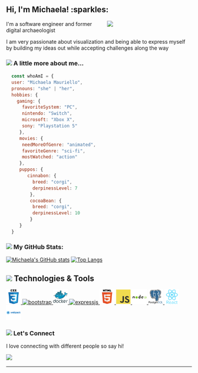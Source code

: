 <h2> Hi, I'm Michaela! :sparkles:</h2>
<img align='right' src="https://i.giphy.com/media/l0HlNaQ6gWfllcjDO/giphy.webp" width="230">
<p>I'm a software engineer and former digital archaeologist</p>
<p>I am very passionate about visualization and being able to express myself by building my ideas out while accepting challenges along the way</p>

### <img src="https://media1.giphy.com/media/CLYzOazFhhZClh1PdZ/giphy.gif" width="50"> A little more about me...  

```javascript
  const whoAmI = {
  user: "Michaela Mauriello",
  pronouns: "she" | "her",
  hobbies: {
    gaming: {
      favoriteSystem: "PC",
      nintendo: "Switch",
      microsoft: "Xbox X",
      sony: "Playstation 5"
     },
     movies: {
      needMoreOfGenre: "animated",
      favoriteGenre: "sci-fi",
      mostWatched: "action"
     },
     puppos: {
        cinnabon: {
          breed: "corgi",
          derpinessLevel: 7
         },
         cocoaBean: {
          breed: "corgi",
          derpinessLevel: 10
         }
     }
  }
```

### <img src="https://i.giphy.com/media/dxn6fRlTIShoeBr69N/giphy.webp" width="50">  My GitHub Stats: 
[![Michaela's GitHub stats](https://github-readme-stats.vercel.app/api?username=mgmauriello&theme=panda&hide=stars,contribs&show_icons=true)](https://github.com/mgmauriello/github-readme-stats)
[![Top Langs](https://github-readme-stats.vercel.app/api/top-langs/?username=mgmauriello&theme=panda&layout=compact)](https://github.com/mgmauriello/github-readme-stats)


## <img src="https://i.giphy.com/media/pVYCDUGiSmaC6WXlnP/giphy.webp" width="50">  Technologies & Tools

<p align="left"> 
  <a href="https://developer.mozilla.org/en-US/docs/Web/CSS" target="_blank"> 
    <img src="https://raw.githubusercontent.com/devicons/devicon/master/icons/css3/css3-original-wordmark.svg" alt="css3" width="40" height="40"/> 
  </a> 
  <a href="https://getbootstrap.com/" target="_blank"> 
    <img src="https://cdn.jsdelivr.net/gh/devicons/devicon/icons/bootstrap/bootstrap-plain.svg" alt="bootstrap" width="40" height="40"/> 
  </a> 
  <a href="https://www.docker.com/" target="_blank"> 
    <img src="https://raw.githubusercontent.com/devicons/devicon/master/icons/docker/docker-original-wordmark.svg" alt="docker" width="40" height="40"/> 
  </a> 
    <a href="https://expressjs.com/" target="_blank"> 
    <img src="https://cdn.jsdelivr.net/gh/devicons/devicon/icons/express/express-original.svg"" alt="expressjs" width="40" height="40"/> 
  </a> 
  <a href="https://www.w3.org/html/" target="_blank"> 
    <img src="https://raw.githubusercontent.com/devicons/devicon/master/icons/html5/html5-original-wordmark.svg" alt="html5" width="40" height="40"/> 
  </a> 
  <a href="https://developer.mozilla.org/en-US/docs/Web/JavaScript" target="_blank"> 
    <img src="https://raw.githubusercontent.com/devicons/devicon/master/icons/javascript/javascript-original.svg" alt="javascript" width="40" 
         height="40"/> 
  </a>
  <a href="https://nodejs.org" target="_blank">
    <img src="https://raw.githubusercontent.com/devicons/devicon/master/icons/nodejs/nodejs-original-wordmark.svg" alt="nodejs" width="40" height="40"/> 
  </a> 
  <a href="https://www.postgresql.org" target="_blank"> 
    <img src="https://raw.githubusercontent.com/devicons/devicon/master/icons/postgresql/postgresql-original-wordmark.svg" alt="postgresql" width="40" 
      height="40"/> 
  </a> 
  <a href="https://reactjs.org/" target="_blank"> 
    <img src="https://raw.githubusercontent.com/devicons/devicon/master/icons/react/react-original-wordmark.svg" alt="react" width="40" height="40"/> 
  </a> 
  <a href="https://webpack.js.org" target="_blank"> <img src="https://raw.githubusercontent.com/devicons/devicon/d00d0969292a6569d45b06d3f350f463a0107b0d/icons/webpack/webpack-original-wordmark.svg" alt="webpack" width="40" height="40"/> </a> </p>

### <img src="https://i.giphy.com/media/X8p1DGHTTsEJ9JRWhg/giphy.webp" width="50">  Let's Connect

<p> I love connecting with different people so say hi!</p>

<p align='left'>
  <a href="https://www.linkedin.com/in/michaela-mauriello/">
    <img height="30" src="https://cdn.jsdelivr.net/gh/devicons/devicon/icons/linkedin/linkedin-original.svg">
  </a>
</p>


---
